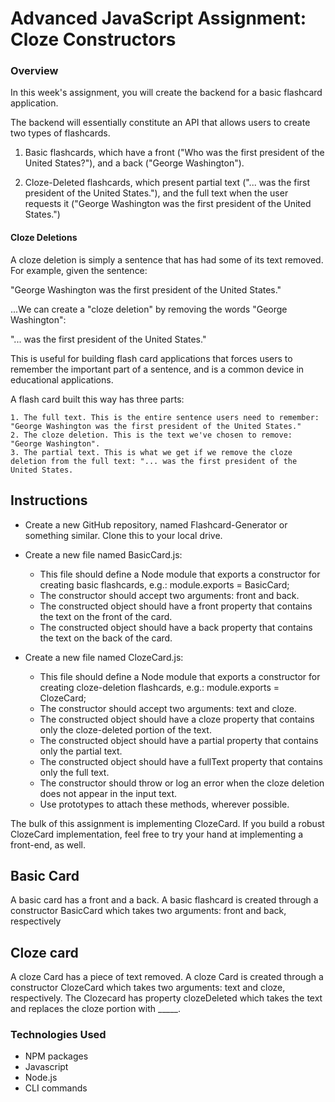# Advanced JavaScript Assignment: Cloze Constructors

### Overview

In this week's assignment, you will create the backend for a basic flashcard application.

The backend will essentially constitute an API that allows users to create two types of flashcards.

1. Basic flashcards, which have a front ("Who was the first president of the United States?"), and a back ("George Washington").

2. Cloze-Deleted flashcards, which present partial text ("... was the first president of the United States."), and the full text when the user requests it ("George Washington was the first president of the United States.")

#### Cloze Deletions

A cloze deletion is simply a sentence that has had some of its text removed. For example, given the sentence:

"George Washington was the first president of the United States." 

...We can create a "cloze deletion" by removing the words "George Washington":

"... was the first president of the United States."

This is useful for building flash card applications that forces users to remember the important part of a 
sentence, and is a common device in educational applications.

A flash card built this way has three parts:

	1. The full text. This is the entire sentence users need to remember:  "George Washington was the first president of the United States."
	2. The cloze deletion. This is the text we've chosen to remove: "George Washington".
	3. The partial text. This is what we get if we remove the cloze deletion from the full text: "... was the first president of the United States.

## Instructions

* Create a new GitHub repository, named Flashcard-Generator or something similar. Clone this to your local drive.

* Create a new file named BasicCard.js:

	* This file should define a Node module that exports a constructor for creating basic flashcards, e.g.:
module.exports = BasicCard;
	* The constructor should accept two arguments: front and back.
	* The constructed object should have a front property that contains the text on the front of the card.
	* The constructed object should have a back property that contains the text on the back of the card.

* Create a new file named ClozeCard.js:

	* This file should define a Node module that exports a constructor for creating cloze-deletion flashcards, e.g.: module.exports = ClozeCard;
	* The constructor should accept two arguments: text and cloze.
	* The constructed object should have a cloze property that contains only the cloze-deleted portion of the text.
	* The constructed object should have a partial property that contains only the partial text.
	* The constructed object should have a fullText property that contains only the full text.
	* The constructor should throw or log an error when the cloze deletion does not appear in the input text.
	* Use prototypes to attach these methods, wherever possible.

The bulk of this assignment is implementing ClozeCard. If you build a robust ClozeCard implementation, feel free to try your hand at implementing a front-end, as well.

## Basic Card

A basic card has a front and a back. A basic flashcard is created through a constructor BasicCard which takes two arguments: front and back, respectively

## Cloze card

A cloze Card has a piece of text removed. A cloze Card is created through a constructor ClozeCard which takes two arguments: text and cloze, respectively. The Clozecard has property clozeDeleted which takes the text and replaces the cloze portion with _____.


### Technologies Used

* NPM packages
* Javascript
* Node.js
* CLI commands